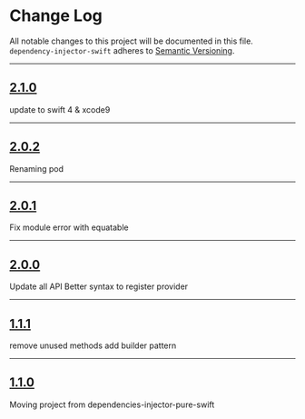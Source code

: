 # Change Log

All notable changes to this project will be documented in this file.
`dependency-injector-swift` adheres to [Semantic Versioning](http://semver.org/).

---

## [2.1.0](https://github.com/Digipolitan/dependency-injector-swift/releases/tag/v2.1.0)

update to swift 4 & xcode9

---

## [2.0.2](https://github.com/Digipolitan/dependency-injector-swift/releases/tag/v2.0.2)

Renaming pod

---

## [2.0.1](https://github.com/Digipolitan/dependency-injector-swift/releases/tag/v2.0.1)

Fix module error with equatable

---

## [2.0.0](https://github.com/Digipolitan/dependency-injector-swift/releases/tag/v2.0.0)

Update all API
Better syntax to register provider

---

## [1.1.1](https://github.com/Digipolitan/dependency-injector-swift/releases/tag/v1.1.1)

remove unused methods
add builder pattern

---

## [1.1.0](https://github.com/Digipolitan/dependency-injector-swift/releases/tag/v1.1.0)

Moving project from dependencies-injector-pure-swift
